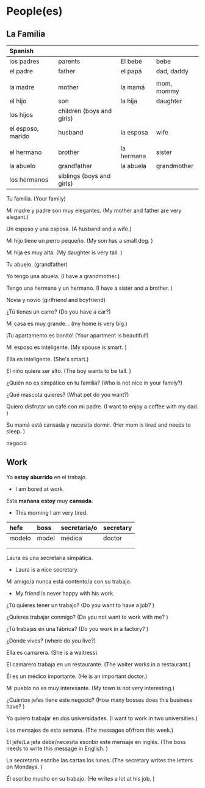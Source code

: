 # People\(es\)

## La Familia

| Spanish |  |  |  |
| :--- | :--- | :--- | :--- |
| los padres | parents | El bebé | bebe |
| el padre | father | el papá | dad, daddy |
|  |  |  |  |
| la madre | mother | la mamá | mom, mommy |
| el hijo | son | la hija | daughter |
| los hijos | children \(boys and girls\) |  |  |
| el esposo, marido | husband | la esposa | wife |
|  |  |  |  |
| el hermano | brother | la hermana | sister |
| la abuelo | grandfather | la abuela | grandmother |
| los hermanos | siblings \(boys and girls\) |  |  |

Tu familia. \(Your family\)

Mi madre y padre son muy elegantes. \(My mother and father are very elegant.\)

Un esposo y una esposa. \(A husband and a wife.\)

Mi hijo tiene un perro pequeño. \(My son has a small dog. \)

Mi hija es muy alta. \(My daughter is very tall. \)

Tu abuelo. \(grandfather\)

Yo tengo una abuela. \(I have a grandmother.\)

Tengo una hermana y un hermano. \(I have a sister and a brother. \)

Novia y novio \(girlfriend and boyfriend\)

¿Tú tienes un carro? \(Do you have a car?\)

Mi casa es muy grande. . \(my home is very big.\)

¡Tu apartamento es bonito! \(Your apartment is beautiful!\)

Mi esposo es inteligente. \(My spouse is smart. \)

Ella es inteligente. \(She's smart.\)

El niño quiere ser alto. \(The boy wants to be tall. \)

¿Quién no es simpático en tu familia? \(Who is not nice in your family?\)

¿Qué mascota quieres? \(What pet do you want?\)

Quiero disfrutar un café con mi padre. \(I want to enjoy a coffee with my dad. \)

Su mamá está cansada y necesita dormir. \(Her mom is tired and needs to sleep. \)

negocio

## Work

Yo **estoy** **aburrido** en el trabajo.

* I am bored at work.

Esta **mañana** **estoy** muy **cansada**.

* This morning I am very tired.

| hefe | boss | secretaria/o | secretary |
| :--- | :--- | :--- | :--- |
| modelo | model | médica | doctor |
|  |  |  |  |
|  |  |  |  |

Laura es una secretaria simpática.

* Laura is a nice secretary.

Mi amigo/a nunca está contento/a con su trabajo.

* My friend is never happy with his work.

¿Tú quieres tener un trabajo? \(Do you want to have a job? \)

¿Quieres trabajar conmigo? \(Do you not want to work with me? \)

¿Tú trabajas en una fábrica? \(Do you work in a factory? \)

¿Dónde vives? \(where do you live?\)

Ella es camarera. \(She is a waitress\)

El camarero trabaja en un restaurante. \(The waiter works in a restaurant.\)

Él es un médico importante. \(He is an important doctor.\)

Mi pueblo no es muy interesante. \(My town is not very interesting.\)

¿Cuántos jefes tiene este negocio? \(How many bosses does this business have? \)

Yo quiero trabajar en dos universidades. \(I want to work in two universities.\)

Los mensajes de esta semana. \(The messages of/from this week.\)

El jefe/La jefa debe/necesita escribir este mensaje en inglés. \(The boss needs to write this message in English. \)

La secretaria escribe las cartas los lunes. \(The secretary writes the letters on Mondays. \)

Él escribe mucho en su trabajo. \(He writes a lot at his job. \)

